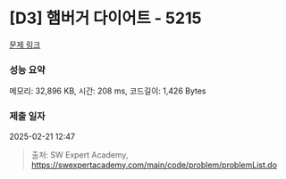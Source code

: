 # [D3] 햄버거 다이어트 - 5215 

[문제 링크](https://swexpertacademy.com/main/code/problem/problemDetail.do?contestProbId=AWT-lPB6dHUDFAVT) 

### 성능 요약

메모리: 32,896 KB, 시간: 208 ms, 코드길이: 1,426 Bytes

### 제출 일자

2025-02-21 12:47



> 출처: SW Expert Academy, https://swexpertacademy.com/main/code/problem/problemList.do